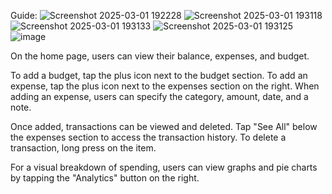 Guide:
![Screenshot 2025-03-01 192228](https://github.com/user-attachments/assets/5fbd1e66-547d-4ad0-829a-a3065a3c1329)
![Screenshot 2025-03-01 193118](https://github.com/user-attachments/assets/10752c68-b7e6-4600-bfab-e1ff147d1c44)
![Screenshot 2025-03-01 193133](https://github.com/user-attachments/assets/f1047646-3ddb-4dbb-a038-985c3fd512dc)
![Screenshot 2025-03-01 193125](https://github.com/user-attachments/assets/84704842-6f1d-48d7-9215-ba3ad073e0dc)
![image](https://github.com/user-attachments/assets/934c393a-9804-4155-ad23-eb32f2879728)



On the home page, users can view their balance, expenses, and budget.

To add a budget, tap the plus icon next to the budget section.
To add an expense, tap the plus icon next to the expenses section on the right.
When adding an expense, users can specify the category, amount, date, and a note.

Once added, transactions can be viewed and deleted. Tap "See All" below the expenses section to access the transaction history. To delete a transaction, long press on the item.

For a visual breakdown of spending, users can view graphs and pie charts by tapping the "Analytics" button on the right.



